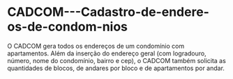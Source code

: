 # CADCOM---Cadastro-de-endere-os-de-condom-nios
O CADCOM gera todos os endereços de um condomínio com apartamentos.
Além da inserção do endereço geral (com logradouro, número, nome do condomínio, bairro e cep), o CADCOM também solicita  as quantidades de blocos, de andares por bloco e de apartamentos por andar. 
